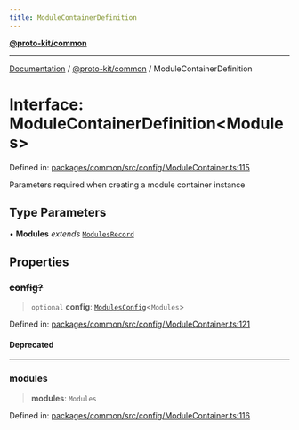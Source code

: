 ```yaml
---
title: ModuleContainerDefinition
---
```


[**@proto-kit/common**](../README.md)

***

[Documentation](../../../README.md) / [@proto-kit/common](../README.md) / ModuleContainerDefinition

# Interface: ModuleContainerDefinition\<Modules\>

Defined in: [packages/common/src/config/ModuleContainer.ts:115](https://github.com/proto-kit/framework/blob/b953c754e500c62f01fbbd6d09adfb2f5577269d/packages/common/src/config/ModuleContainer.ts#L115)

Parameters required when creating a module container instance

## Type Parameters

• **Modules** *extends* [`ModulesRecord`](ModulesRecord.md)

## Properties

### ~~config?~~

> `optional` **config**: [`ModulesConfig`](../type-aliases/ModulesConfig.md)\<`Modules`\>

Defined in: [packages/common/src/config/ModuleContainer.ts:121](https://github.com/proto-kit/framework/blob/b953c754e500c62f01fbbd6d09adfb2f5577269d/packages/common/src/config/ModuleContainer.ts#L121)

#### Deprecated

***

### modules

> **modules**: `Modules`

Defined in: [packages/common/src/config/ModuleContainer.ts:116](https://github.com/proto-kit/framework/blob/b953c754e500c62f01fbbd6d09adfb2f5577269d/packages/common/src/config/ModuleContainer.ts#L116)

